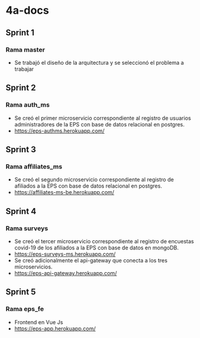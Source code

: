 # 4a-docs

## Sprint 1
### Rama master
- Se trabajó el diseño de la arquitectura y se seleccionó el problema a trabajar

## Sprint 2
### Rama auth_ms
- Se creó el primer microservicio correspondiente al registro de usuarios administradores de la EPS con base de datos relacional en postgres. 
- https://eps-authms.herokuapp.com/

## Sprint 3
### Rama affiliates_ms
- Se creó el segundo microservicio correspondiente al registro de afiliados a la EPS con base de datos relacional en postgres.
- https://affiliates-ms-be.herokuapp.com/

## Sprint 4
### Rama surveys
- Se creó el tercer microservicio correspondiente al registro de encuestas covid-19 de los afiliados a la EPS con base de datos en mongoDB.
- https://eps-surveys-ms.herokuapp.com/
- Se creó adicionalmente el api-gateway que conecta a los tres microservicios.
- https://eps-api-gateway.herokuapp.com/

## Sprint 5
### Rama eps_fe
- Frontend en Vue Js
- https://eps-app.herokuapp.com/
